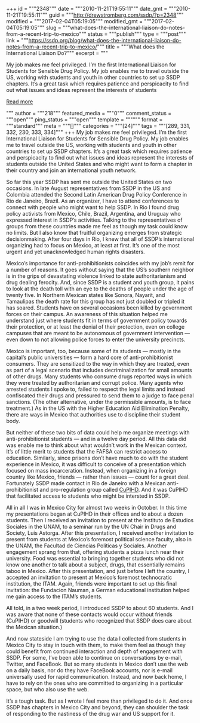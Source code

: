 +++
id = """2348"""
date = """2010-11-21T19:55:11"""
date_gmt = """2010-11-21T19:55:11"""
guid = """http://drewstromberg.com/ssdp/?p=2348"""
modified = """2017-02-04T05:19:05"""
modified_gmt = """2017-02-04T05:19:05"""
slug = """what-does-the-international-liaison-do-notes-from-a-recent-trip-to-mexico"""
status = """publish"""
type = """post"""
link = """https://ssdp.org/blog/what-does-the-international-liaison-do-notes-from-a-recent-trip-to-mexico/"""
title = """What does the International Liaison Do?"""
excerpt = """<p>My job makes me feel privileged. I&#8217;m the first International Liaison for Students for Sensible Drug Policy. My job enables me to travel outside the US, working with students and youth in other countries to set up SSDP chapters. It&#8217;s a great task which requires patience and perspicacity to find out what issues and ideas represent the interests of students</p>
<div class="h10"></div>
<p><a class="more-link2 flat" href="https://ssdp.org/blog/what-does-the-international-liaison-do-notes-from-a-recent-trip-to-mexico/">Read more</a></p>
"""
author = """218"""
featured_media = """0"""
comment_status = """open"""
ping_status = """open"""
template = """"""
format = """standard"""
meta = """[]"""
categories = """[24]"""
tags = """[289, 331, 332, 230, 333, 334]"""
+++
My job makes me feel privileged. I&#8217;m the first International Liaison for Students for Sensible Drug Policy. My job enables me to travel outside the US, working with students and youth in other countries to set up SSDP chapters. It&#8217;s a great task which requires patience and perspicacity to find out what issues and ideas represent the interests of students outside the United States and who might want to form a chapter in their country and join an international youth network.



So far this year SSDP has sent me outside the United States on two occasions. In late August representatives from SSDP in the US and Colombia attended the Second Latin American Drug Policy Conference in Rio de Janeiro, Brazil. As an organizer, I have to attend conferences to connect with people who might want to help SSDP. In Rio I found drug policy activists from Mexico, Chile, Brazil, Argentina, and Uruguay who expressed interest in SSDP&#8217;s activities. Talking to the representatives of groups from these countries made me feel as though my task could know no limits. But I also know that fruitful organizing emerges from strategic decisionmaking. After four days in Rio, I knew that all of SSDP&#8217;s international organizing had to focus on Mexico, at least at first. It&#8217;s one of the most urgent and yet unacknowledged human rights disasters.



Mexico&#8217;s importance for anti-prohibitionists coincides with my job&#8217;s remit for a number of reasons. It goes without saying that the US&#8217;s southern neighbor is in the grips of devastating violence linked to state authoritarianism and drug dealing ferocity. And, since SSDP is a student and youth group, it pains to look at the death toll with an eye to the deaths of people under the age of twenty five. In Northern Mexican states like Sonora, Nayarit, and Tamaulipas the death rate for this group has not just doubled or tripled it has soared. Students have on several occasions been killed by government forces on their campus. An awareness of this situation helped me understand just where students fit in terms of government policy towards their protection, or at least the denial of their protection, even on college campuses that are meant to be autonomous of government intervention &#8212; even down to not allowing police forces to enter the university precincts.



Mexico is important, too, because some of its students &#8212; mostly in the capital&#8217;s public universities &#8212; form a hard core of anti-prohibitionist consumers. They are sensitized to the way in which they are treated, even as part of a legal scenario that includes decriminalization for small amounts of other drugs. Many students who consume drugs reported ways in which they were treated by authoritarian and corrupt police. Many agents who arrested students I spoke to, failed to respect the legal limits and instead confiscated their drugs and pressured to send them to a judge to face penal sanctions. (The other alternative, under the permissible amounts, is to face treatment.) As in the US with the Higher Education Aid Elimination Penalty, there are ways in Mexico that authorities use to discipline their student body.



But neither of these two bits of data could help me organize meetings with anti-prohibitionist students &#8212; and in a twelve day period. All this data did was enable me to think about what wouldn&#8217;t work in the Mexican context. It&#8217;s of little merit to students that the FAFSA can restrict access to education. Similarly, since prisons don&#8217;t have much to do with the student experience in Mexico, it was difficult to conceive of a presentation which focused on mass incarceration. Instead, when organizing in a foreign country like Mexico, friends &#8212; rather than issues &#8212; count for a great deal. Fortunately SSDP made contact in Rio de Janeiro with a Mexican anti-prohibitionist and pro-regulation group called <a href="http://www.cupihd.org/" target="_blank">CuPIHD</a>. And it was CuPIHD that facilitated access to students who might be intersted in SSDP.



All in all I was in Mexico City for almost two weeks in October. In this time my presentations began at CuPIHD in their offices and to about a dozen students. Then I received an invitation to present at the Instituto de Estudios Sociales in the UNAM, to a seminar run by the UN Chair in Drugs and Society, Luis Astorga. After this presentation, I received another invitation to present from students at Mexico&#8217;s foremost political science faculty, also in the UNAM, the Facultad de Ciencias Politicas y Sociales. Another engagement sprang from that, offering students a pizza lunch near their university. Food was essential to bringing together students who did not know one another to talk about a subject, drugs, that essentially remains taboo in Mexico. After this presentation, and just before I left the country, I accepted an invitation to present at Mexico&#8217;s foremost technocratic institution, the ITAM. Again, friends were important to set up this final invitation: the Fundacion Nauman, a German educational institution helped me gain access to the ITAM&#8217;s students.



All told, in a two week period, I introduced SSDP to about 60 students. And I was aware that none of these contacts would occur without friends (CuPIHD) or goodwill (students who recognized that SSDP does care about the Mexican situation.)



And now stateside I am trying to use the data I collected from students in Mexico City to stay in touch with them, to make them feel as though they could benefit from continued interaction and depth of engagement with SSDP. For some, I&#8217;ve been able to continue on conversations by e-mail, Twitter, and FaceBook. But so many students in Mexico don&#8217;t use the web on a daily basis, nor do they have FaceBook accounts, nor is e-mail universally used for rapid communication. Instead, and now back home, I have to rely on the ones who are committed to organizing in a particular space, but who also use the web.



It&#8217;s a tough task. But as I wrote I feel more than privileged to do it. And once SSDP has chapters in Mexico City and beyond, they can shoulder the task of responding to the nastiness of the drug war and US support for it.

